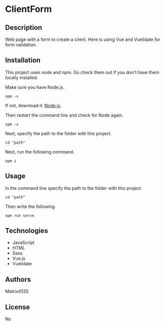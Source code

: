 # ClientForm

## Description

Web page with a form to create a client. Here is using Vue and Vuelidate for form validation.

## Installation

This project uses node and npm. Go check them out if you don't have them locally installed.

Make sure you have Node.js.

```
npm -v
```

If not, download it: [Node.js](https://nodejs.org/).

Then restart the command line and check for Node again.

```
npm -v
```

Next, specify the path to the folder with this project. 

```
cd "path"
```

Next, run the following command.

```
npm i
```

## Usage

In the command line specify the path to the folder with this project.

```
cd "path"
```

Then write the following.

```
npm run serve
```

## Technologies

- JavaScript
- HTML
- Sass
- Vue.js
- Vuelidate

## Authors

Matrix4555

## License

No
